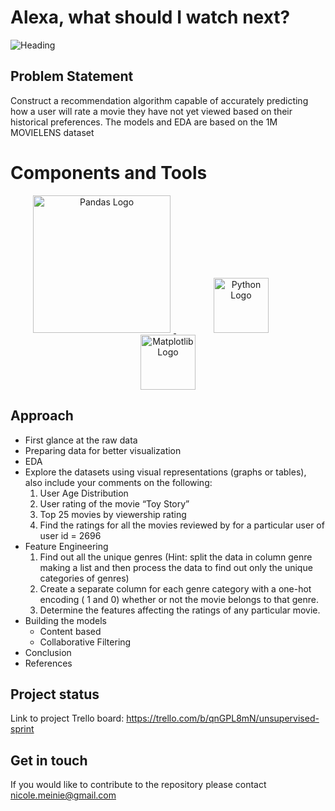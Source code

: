# Alexa, what should I watch next? 

![Heading](https://miro.medium.com/fit/c/1838/551/1*YGlG3RmEDn3ZuS10V3rUGg.png)

## Problem Statement
Construct a recommendation algorithm capable of accurately predicting how a user will rate a movie they have not yet viewed based on their historical preferences. The models and EDA are based on the 1M MOVIELENS dataset

# Components and Tools

<p align="center">
	<a href="#">
		<img src="https://upload.wikimedia.org/wikipedia/commons/e/ed/Pandas_logo.svg" alt="Pandas Logo" title="Pandas" width=220 hspace=5 />
	</a>
	<a href="#">
		<img src="https://upload.wikimedia.org/wikipedia/commons/0/0a/Python.svg" alt="Python Logo" title="Python" width ="88" hspace=60/>
	</a>
  <a href="#">
    <img src="https://upload.wikimedia.org/wikipedia/commons/8/84/Matplotlib_icon.svg" alt="Matplotlib Logo" title="Matplotlib" width="88" />
  </a>  
</p>

## Approach
* First glance at the raw data
* Preparing data for better visualization
* EDA
* Explore the datasets using visual representations (graphs or tables), also include your comments on the following:
  1. User Age Distribution
  2. User rating of the movie “Toy Story”
  3. Top 25 movies by viewership rating
  4. Find the ratings for all the movies reviewed by for a particular user of user id = 2696
* Feature Engineering
  1. Find out all the unique genres (Hint: split the data in column genre making a list and then process the data to find out only the unique categories of genres)
  2. Create a separate column for each genre category with a one-hot encoding ( 1 and 0) whether or not the movie belongs to that genre.
  3. Determine the features affecting the ratings of any particular movie.
* Building the models
  - Content based 
  - Collaborative Filtering
* Conclusion 
* References 

## Project status 
Link to project Trello board: https://trello.com/b/qnGPL8mN/unsupervised-sprint

## Get in touch
If you would like to contribute to the repository please contact nicole.meinie@gmail.com
